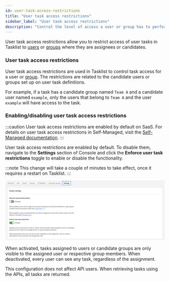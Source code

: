 ```yaml
---
id: user-task-access-restrictions
title: "User task access restrictions"
sidebar_label: "User task access restrictions"
description: "Control the level of access a user or group has to perform tasks in the system via user task access restrictions."
---
```


User task access restrictions allow you to restrict access of user tasks in Tasklist to [users](../../console/manage-organization/manage-users.md) or
[groups](user-groups.md) where they are assignees or candidates.

### User task access restrictions

User task access restrictions are used in Tasklist to control task access for a
user or [group](user-groups.md). The restrictions are
related to the candidate users or groups set up on user task definitions.

For example, if a task has a candidate group named `Team A` and a candidate user named `example`, only the
users that belong to `Team A` and the user `example` will have access to the task.

### Enabling/disabling user task access restrictions

:::caution
User task access restrictions are enabled by default on SaaS. For details on user task access restrictions in Self-Managed, visit the [Self-Managed documentation](/self-managed/concepts/access-control/user-task-access-restrictions.md).
:::

User task access restrictions are enabled by default. To disable them, navigate to the **Settings** section of Console and click the **Enforce user task restrictions** toggle to enable or disable the functionality.

:::note
This change will take a couple of minutes to take effect, once it requires a restart on Tasklist.
:::

![Enabling User Task Restriction](../assets/access-control/enforce-user-task-restriction.png)

When activated, tasks assigned to users or candidate groups are only visible to the assigned user or respective group members. When deactivated, every user can see any task, regardless of the assignment.

This configuration does not affect API users. When retrieving tasks using the APIs, all tasks are returned.
